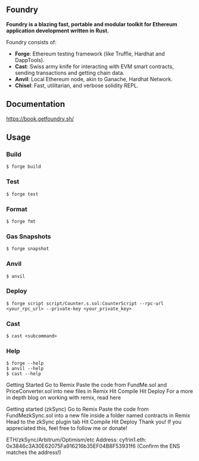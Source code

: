 ## Foundry

**Foundry is a blazing fast, portable and modular toolkit for Ethereum application development written in Rust.**

Foundry consists of:

-   **Forge**: Ethereum testing framework (like Truffle, Hardhat and DappTools).
-   **Cast**: Swiss army knife for interacting with EVM smart contracts, sending transactions and getting chain data.
-   **Anvil**: Local Ethereum node, akin to Ganache, Hardhat Network.
-   **Chisel**: Fast, utilitarian, and verbose solidity REPL.

## Documentation

https://book.getfoundry.sh/

## Usage

### Build

```shell
$ forge build
```

### Test

```shell
$ forge test
```

### Format

```shell
$ forge fmt
```

### Gas Snapshots

```shell
$ forge snapshot
```

### Anvil

```shell
$ anvil
```

### Deploy

```shell
$ forge script script/Counter.s.sol:CounterScript --rpc-url <your_rpc_url> --private-key <your_private_key>
```

### Cast

```shell
$ cast <subcommand>
```

### Help

```shell
$ forge --help
$ anvil --help
$ cast --help
```

Getting Started
Go to Remix
Paste the code from FundMe.sol and PriceConverter.sol into new files in Remix
Hit Compile
Hit Deploy
For a more in depth blog on working with remix, read here

Getting started (zkSync)
Go to Remix
Paste the code from FundMezkSync.sol into a new file inside a folder named contracts in Remix
Head to the zkSync plugin tab
Hit Compile
Hit Deploy
Thank you!
If you appreciated this, feel free to follow me or donate!

ETH/zkSync/Arbitrum/Optimism/etc Address: cyfrin1.eth: 0x3846c3A30E62075Fa916216b35EF04B8F53931f6 (Confirm the ENS matches the address!)